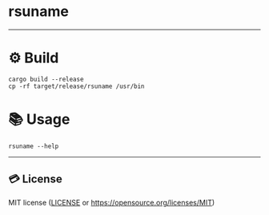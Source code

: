 # rsuname

---

# ⚙ Build

```shell
cargo build --release
cp -rf target/release/rsuname /usr/bin
```

# 📚 Usage

```shell
rsuname --help
```

---

## 💳 License

MIT license ([LICENSE](./LICENSE) or https://opensource.org/licenses/MIT)